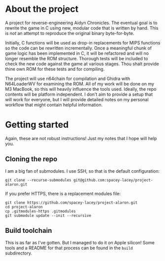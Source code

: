 # About the project

A project for reverse-engineering Aidyn Chronicles.  The eventual goal is to rewrite the game in C using new, modular code that is written by hand.  This is _not_ an attempt to reproduce the original binary byte-for-byte.

Initially, C functions will be used as drop-in replacements for MIPS functions so the code can be rewritten incrementally.  Once a meaningful chunk of game logic has been implemented in C, it will be refactored and will no longer resemble the ROM structure.  Thorough tests will be included to check the new code against the game at various stages.  Thou shalt provide thine own ROM for these tests and for compiling.

The project will use n64chain for compilation and Ghidra with N64LoaderWV for examining the ROM.  All of my work will be done on my M3 MacBook, so this will heavily influence the tools used.  Ideally, the repo contents will be platform independent.  I don't aim to provide a setup that will work for everyone, but I will provide detailed notes on my personal workflow that might contain helpful information.



# Getting started

Again, these are not robust instructions!  Just my notes that I hope will help you.


## Cloning the repo

I am a big fan of submodules.  I use SSH, so that is the default configuration:
```
git clone --recurse-submodules git@github.com:spacey-lacey/project-alaron.git
```
If you prefer HTTPS, there is a replacement modules file:
```
git clone https://github.com/spacey-lacey/project-alaron.git
cd project-alaron
cp .gitmodules-https .gitmodules
git submodule update --init --recursive
```

## Build toolchain

This is as far as I've gotten.  But I managed to do it on Apple silicon!  Some tools and a README for that process can be found in the `build` subdirectory.
